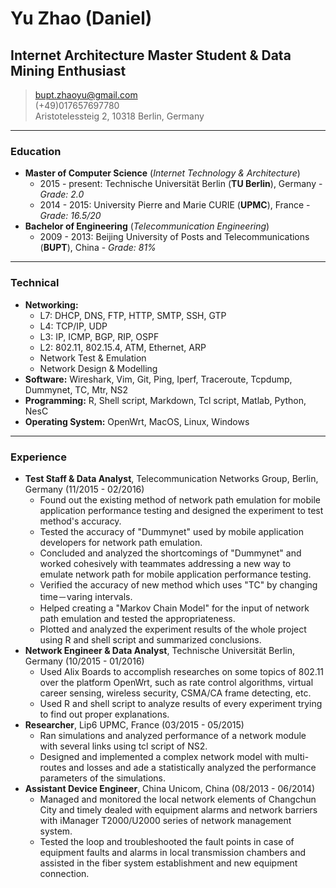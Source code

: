 # Yu Zhao (Daniel)  
## Internet Architecture Master Student & Data Mining Enthusiast  

> [bupt.zhaoyu@gmail.com](mailto:bupt.zhaoyu@gmail.com)  
> (+49)017657697780  
> Aristotelessteig 2, 10318 Berlin, Germany  

---

### Education  
- **Master of Computer Science** (*Internet Technology & Architecture*)  
	- 2015 - present: Technische Universität Berlin (**TU Berlin**), Germany - _Grade: 2.0_  
	- 2014 - 2015: University Pierre and Marie CURIE (**UPMC**), France - _Grade: 16.5/20_ 
- **Bachelor of Engineering** (*Telecommunication Engineering*)
	- 2009 - 2013: Beijing University of Posts and Telecommunications (**BUPT**), China - _Grade: 81%_  

---  

### Technical  
- **Networking:**
	- L7: DHCP, DNS, FTP, HTTP, SMTP, SSH, GTP  
	- L4: TCP/IP, UDP  
	- L3: IP, ICMP, BGP, RIP, OSPF  
	- L2: 802.11, 802.15.4, ATM, Ethernet, ARP 
	- Network Test & Emulation
	- Network Design & Modelling 
- **Software:** Wireshark, Vim, Git, Ping, Iperf, Traceroute, Tcpdump, Dummynet, TC, Mtr, NS2
- **Programming:** R, Shell script, Markdown, Tcl script, Matlab, Python, NesC 
- **Operating System:** OpenWrt, MacOS, Linux, Windows  

---  

### Experience
- **Test Staff & Data Analyst**, Telecommunication Networks Group, Berlin, Germany (11/2015 - 02/2016)  
	- Found out the existing method of network path emulation for mobile application performance testing and designed the experiment to test method's accuracy.
	- Tested the accuracy of "Dummynet" used by mobile application developers for network path emulation.
	- Concluded and analyzed the shortcomings of "Dummynet" and worked cohesively with teammates addressing a new way to emulate network path for mobile application performance testing.
	- Verified the accuracy of new method which uses "TC" by changing time－varing intervals.
	- Helped creating a "Markov Chain Model" for the input of network path emulation and tested the appropriateness.
	- Plotted and analyzed the experiment results of the whole project using R and shell script and summarized conclusions.
- **Network Engineer & Data Analyst**, Technische Universität Berlin, Germany (10/2015 - 01/2016)
	- Used Alix Boards to accomplish researches on some topics of 802.11 over the platform OpenWrt, such as rate control algorithms, virtual career sensing, wireless security, CSMA/CA frame detecting, etc.
	- Used R and shell script to analyze results of every experiment trying to find out proper explanations.
- **Researcher**, Lip6 UPMC, France (03/2015 - 05/2015)
	- Ran simulations and analyzed performance of a network module with several links using tcl script of NS2.
	- Designed and implemented a complex network model with multi-routes and losses and ade a statistically analyzed the performance parameters of the simulations.
- **Assistant Device Engineer**, China Unicom, China (08/2013 - 06/2014)  
	- Managed and monitored the local network elements of Changchun City and timely dealed with equipment alarms and network barriers with iManager T2000/U2000 series of network management system.
	- Tested the loop and troubleshooted the fault points in case of equipment faults and alarms in local transmission chambers and assisted in the fiber system establishment and new equipment connection.



















